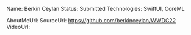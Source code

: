 Name: Berkin Ceylan
Status: Submitted
Technologies: SwiftUI, CoreML

AboutMeUrl: 
SourceUrl: https://github.com/berkinceylan/WWDC22
VideoUrl: 

<!---
EXAMPLE
Name: John Appleseed
Status: Submitted <or> Winner <or> Distinguished <or> Rejected
Technologies: SwiftUI, RealityKit, CoreGraphic

AboutMeUrl: https://linkedin.com/in/johnappleseed
SourceUrl: https://github.com/johnappleseed/wwdc2025
VideoUrl: https://youtu.be/ABCDE123456
-->
